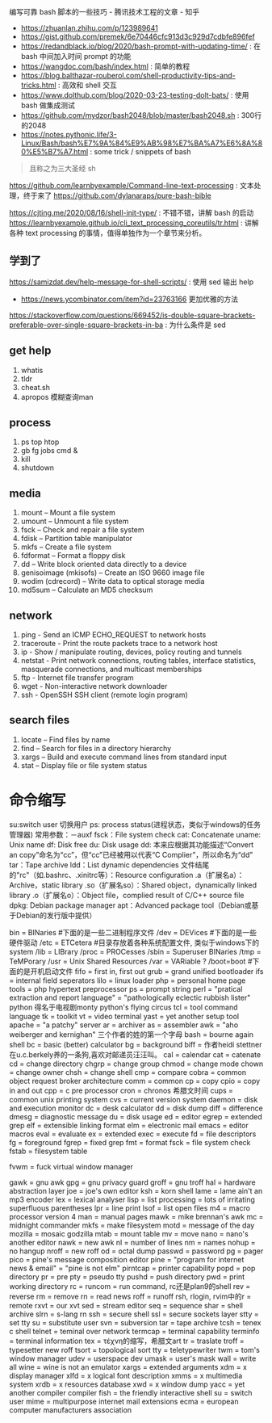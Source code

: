 编写可靠 bash 脚本的一些技巧 - 腾讯技术工程的文章 - 知乎
- https://zhuanlan.zhihu.com/p/123989641
- https://gist.github.com/premek/6e70446cfc913d3c929d7cdbfe896fef
- https://redandblack.io/blog/2020/bash-prompt-with-updating-time/ : 在bash 中间加入时间 prompt 的功能
- https://wangdoc.com/bash/index.html : 简单的教程
- https://blog.balthazar-rouberol.com/shell-productivity-tips-and-tricks.html : 高效和 shell 交互
- https://www.dolthub.com/blog/2020-03-23-testing-dolt-bats/ : 使用 bash 做集成测试
- https://github.com/mydzor/bash2048/blob/master/bash2048.sh : 300行的2048
- https://notes.pythonic.life/3-Linux/Bash/bash%E7%9A%84%E9%AB%98%E7%BA%A7%E6%8A%80%E5%B7%A7.html : some trick / snippets of bash

> 且称之为三大圣经
sh

https://github.com/learnbyexample/Command-line-text-processing : 文本处理，终于来了
https://github.com/dylanaraps/pure-bash-bible

https://cjting.me/2020/08/16/shell-init-type/ : 不错不错，讲解 bash 的启动
https://learnbyexample.github.io/cli_text_processing_coreutils/tr.html : 讲解各种 text processing 的事情，值得单独作为一个章节来分析。

## 学到了
https://samizdat.dev/help-message-for-shell-scripts/ : 使用 sed 输出 help
  - https://news.ycombinator.com/item?id=23763166 更加优雅的方法

https://stackoverflow.com/questions/669452/is-double-square-brackets-preferable-over-single-square-brackets-in-ba : 为什么条件是 sed

## get help
1. whatis
2. tldr
3. cheat.sh
4. apropos 模糊查询man

## process
1. ps top htop
2. gb fg  jobs       cmd &
3. kill
4. shutdown

## media
1. mount – Mount a file system
1. umount – Unmount a file system
1. fsck – Check and repair a file system
1. fdisk – Partition table manipulator
1. mkfs – Create a file system
1. fdformat – Format a floppy disk
1. dd – Write block oriented data directly to a device
1. genisoimage (mkisofs) – Create an ISO 9660 image file
1. wodim (cdrecord) – Write data to optical storage media
1. md5sum – Calculate an MD5 checksum

## network
1. ping - Send an ICMP ECHO\_REQUEST to network hosts
1. traceroute - Print the route packets trace to a network host
1. ip - Show / manipulate routing, devices, policy routing and tunnels
1. netstat - Print network connections, routing tables, interface statistics, masquerade connections, and multicast memberships
1. ftp - Internet file transfer program
1. wget - Non-interactive network downloader
1. ssh - OpenSSH SSH client (remote login program)

## search files
1. locate – Find files by name
1. find – Search for files in a directory hierarchy
1. xargs – Build and execute command lines from standard input
1. stat – Display file or file system status

# 命令缩写
su:switch user 切换用户
ps: process status(进程状态，类似于windows的任务管理器) 常用参数：－auxf
fsck：File system check
cat: Concatenate
uname: Unix name
df: Disk free
du: Disk usage
dd: 本来应根据其功能描述“Convert an copy”命名为“cc”，但“cc”已经被用以代表“C Complier”，所以命名为“dd”
tar：Tape archive
ldd：List dynamic dependencies
文件结尾的"rc"（如.bashrc、.xinitrc等）：Resource configuration
.a（扩展名a）：Archive，static library
.so（扩展名so）：Shared object，dynamically linked library
.o（扩展名o）：Object file，complied result of C/C++ source file
dpkg: Debian package manager
apt：Advanced package tool（Debian或基于Debian的发行版中提供）

bin = BINaries #下面的是一些二进制程序文件
/dev = DEVices  #下面的是一些硬件驱动
/etc = ETCetera #目录存放着各种系统配置文件, 类似于windows下的system
/lib = LIBrary
/proc = PROCesses
/sbin = Superuser BINaries
/tmp = TeMPorary
/usr = Unix Shared Resources
/var = VARiable ?
/boot=boot #下面的是开机启动文件
fifo = first in, first out
grub = grand unified bootloader
ifs = internal field seperators
lilo = linux loader
php = personal home page tools = php hypertext preprocessor
ps = prompt string
perl = "pratical extraction and report language" = "pathologically eclectic rubbish lister"
python 得名于电视剧monty python's flying circus
tcl = tool command language
tk = toolkit
vt = video terminal
yast = yet another setup tool
apache = "a patchy" server
ar = archiver
as = assembler
awk = "aho weiberger and kernighan" 三个作者的姓的第一个字母
bash = bourne again shell
bc = basic (better) calculator
bg = background
biff = 作者heidi stettner在u.c.berkely养的一条狗,喜欢对邮递员汪汪叫。
cal = calendar
cat = catenate
cd = change directory
chgrp = change group
chmod = change mode
chown = change owner
chsh = change shell
cmp = compare
cobra = common object request broker architecture
comm = common
cp = copy
cpio = copy in and out
cpp = c pre processor
cron = chronos 希腊文时间
cups = common unix printing system
cvs = current version system
daemon = disk and execution monitor
dc = desk calculator
dd = disk dump
diff = difference
dmesg = diagnostic message
du = disk usage
ed = editor
egrep = extended grep
elf = extensible linking format
elm = electronic mail
emacs = editor macros
eval = evaluate
ex = extended
exec = execute
fd = file descriptors
fg = foreground
fgrep = fixed grep
fmt = format
fsck = file system check
fstab = filesystem table

fvwm = fuck virtual window manager

gawk = gnu awk
gpg = gnu privacy guard
groff = gnu troff
hal = hardware abstraction layer
joe = joe's own editor
ksh = korn shell
lame = lame ain't an mp3 encoder
lex = lexical analyser
lisp = list processing = lots of irritating superfluous parentheses
lpr = line print
lsof = list open files
m4 = macro processor version 4
man = manual pages
mawk = mike brennan's awk
mc = midnight commander
mkfs = make filesystem
motd = message of the day
mozilla = mosaic godzilla
mtab = mount table
mv = move
nano = nano's another editor
nawk = new awk
nl = number of lines
nm = names
nohup = no hangup
nroff = new roff
od = octal dump
passwd = password
pg = pager
pico = pine's message composition editor
pine = "program for internet news & email" = "pine is not elm"
pirntcap = printer capability
popd = pop directory
pr = pre
pty = pseudo tty
pushd = push directory
pwd = print working directory
rc = runcom = run command, rc还是plan9的shell
rev = reverse
rm = remove
rn = read news
roff = runoff
rsh, rlogin, rvim中的r = remote
rxvt = our xvt
sed = stream editor
seq = sequence
shar = shell archive
slrn = s-lang rn
ssh = secure shell
ssl = secure sockets layer
stty = set tty
su = substitute user
svn = subversion
tar = tape archive
tcsh = tenex c shell
telnet = teminal over network
termcap = terminal capability
terminfo = terminal information
tex = τέχνη的缩写，希腊文art
tr = traslate
troff = typesetter new roff
tsort = topological sort
tty = teletypewriter
twm = tom's window manager
udev = userspace dev
umask = user's mask
wall = write all
wine = wine is not an emulator
xargs = extended arguments
xdm = x display manager
xlfd = x logical font description
xmms = x multimedia system
xrdb = x resources database
xwd = x window dump
yacc = yet another compiler compiler
fish = the friendly interactive shell
su = switch user
mime = multipurpose internet mail extensions
ecma = european computer manufacturers association
